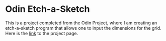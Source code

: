 # Odin Etch-a-Sketch

This is a project completed from the Odin Project, where I am creating an etch-a-sketch program that allows one to input the dimensions for the grid. Here is the [link](https://www.theodinproject.com/lessons/foundations-etch-a-sketch) to the project page.
